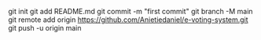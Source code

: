 git init
git add README.md
git commit -m "first commit"
git branch -M main
git remote add origin https://github.com/Anietiedaniel/e-voting-system.git
git push -u origin main